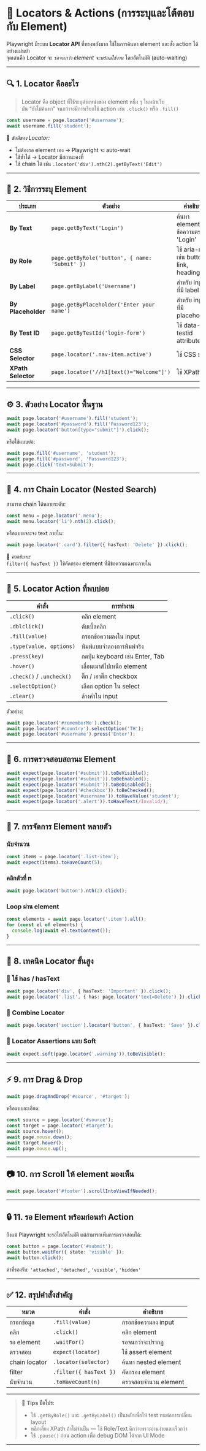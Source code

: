 # 🎯 Locators & Actions (การระบุและโต้ตอบกับ Element)

Playwright มีระบบ **Locator API** ที่ทรงพลังมาก ใช้ในการค้นหา element และสั่ง action ได้อย่างแม่นยำ  
จุดเด่นคือ Locator จะ *รอจนกว่่า element จะพร้อมใช้งาน* โดยอัตโนมัติ (auto-waiting)  

---

## 🔍 1. Locator คืออะไร

> Locator คือ object ที่ใช้ระบุตำแหน่งของ element หนึ่ง ๆ ในหน้าเว็บ  
> มัน “ยังไม่ค้นหา” จนกว่าจะมีการเรียกใช้ action เช่น `.click()` หรือ `.fill()`

```ts
const username = page.locator('#username');
await username.fill('student');
```

📘 *ข้อดีของ Locator:*
- ไม่ต้องรอ element เอง → Playwright จะ auto-wait
- ใช้ซ้ำได้ → Locator มีสถานะคงที่
- ใช้ chain ได้ เช่น `.locator('div').nth(2).getByText('Edit')`

---

## 🧭 2. วิธีการระบุ Element

| ประเภท | ตัวอย่าง | คำอธิบาย |
|----------|-----------|-----------|
| **By Text** | `page.getByText('Login')` | ค้นหา element ที่มีข้อความตรงกับ 'Login' |
| **By Role** | `page.getByRole('button', { name: 'Submit' })` | ใช้ aria-role เช่น button, link, heading |
| **By Label** | `page.getByLabel('Username')` | สำหรับ input ที่มี label |
| **By Placeholder** | `page.getByPlaceholder('Enter your name')` | สำหรับ input ที่มี placeholder |
| **By Test ID** | `page.getByTestId('login-form')` | ใช้ data-testid attribute |
| **CSS Selector** | `page.locator('.nav-item.active')` | ใช้ CSS ปกติ |
| **XPath Selector** | `page.locator('//h1[text()="Welcome"]')` | ใช้ XPath |

---

## ⚙️ 3. ตัวอย่าง Locator พื้นฐาน

```ts
await page.locator('#username').fill('student');
await page.locator('#password').fill('Password123');
await page.locator('button[type="submit"]').click();
```

หรือใช้แบบย่อ:
```ts
await page.fill('#username', 'student');
await page.fill('#password', 'Password123');
await page.click('text=Submit');
```

---

## 🧩 4. การ Chain Locator (Nested Search)

สามารถ chain ได้หลายระดับ:
```ts
const menu = page.locator('.menu');
await menu.locator('li').nth(2).click();
```

หรือแบบเจาะจง text ภายใน:
```ts
await page.locator('.card').filter({ hasText: 'Delete' }).click();
```

📘 *คำอธิบาย:*  
`filter({ hasText })` ใช้คัดกรอง element ที่มีข้อความเฉพาะภายใน

---

## 🧠 5. Locator Action ที่พบบ่อย

| คำสั่ง | การทำงาน |
|----------|------------|
| `.click()` | คลิก element |
| `.dblclick()` | ดับเบิ้ลคลิก |
| `.fill(value)` | กรอกข้อความลงใน input |
| `.type(value, options)` | พิมพ์แบบจำลองการพิมพ์จริง |
| `.press(key)` | กดปุ่ม keyboard เช่น Enter, Tab |
| `.hover()` | เลื่อนเมาส์ไปเหนือ element |
| `.check()` / `.uncheck()` | ติ๊ก / เอาติ๊ก checkbox |
| `.selectOption()` | เลือก option ใน select |
| `.clear()` | ล้างค่าใน input |

ตัวอย่าง:
```ts
await page.locator('#rememberMe').check();
await page.locator('#country').selectOption('TH');
await page.locator('#username').press('Enter');
```

---

## 🧱 6. การตรวจสอบสถานะ Element

```ts
await expect(page.locator('#submit')).toBeVisible();
await expect(page.locator('#submit')).toBeEnabled();
await expect(page.locator('#submit')).toBeDisabled();
await expect(page.locator('#checkbox')).toBeChecked();
await expect(page.locator('#username')).toHaveValue('student');
await expect(page.locator('.alert')).toHaveText(/Invalid/);
```

---

## 🧩 7. การจัดการ Element หลายตัว

### นับจำนวน
```ts
const items = page.locator('.list-item');
await expect(items).toHaveCount(5);
```

### คลิกตัวที่ n
```ts
await page.locator('button').nth(2).click();
```

### Loop ผ่าน element
```ts
const elements = await page.locator('.item').all();
for (const el of elements) {
  console.log(await el.textContent());
}
```

---

## 🧠 8. เทคนิค Locator ขั้นสูง

### 🔹 ใช้ has / hasText
```ts
await page.locator('div', { hasText: 'Important' }).click();
await page.locator('.list', { has: page.locator('text=Delete') }).click();
```

### 🔹 Combine Locator
```ts
await page.locator('section').locator('button', { hasText: 'Save' }).click();
```

### 🔹 Locator Assertions แบบ Soft
```ts
await expect.soft(page.locator('.warning')).toBeVisible();
```

---

## ⚡ 9. การ Drag & Drop

```ts
await page.dragAndDrop('#source', '#target');
```

หรือแบบละเอียด:
```ts
const source = page.locator('#source');
const target = page.locator('#target');
await source.hover();
await page.mouse.down();
await target.hover();
await page.mouse.up();
```

---

## 📷 10. การ Scroll ให้ element มองเห็น

```ts
await page.locator('#footer').scrollIntoViewIfNeeded();
```

---

## 🔒 11. รอ Element พร้อมก่อนทำ Action

ถึงแม้ Playwright จะรอให้อัตโนมัติ แต่สามารถเพิ่มการตรวจสอบได้:
```ts
const button = page.locator('#submit');
await button.waitFor({ state: 'visible' });
await button.click();
```

ค่าที่รองรับ: `'attached'`, `'detached'`, `'visible'`, `'hidden'`

---

## ✅ 12. สรุปคำสั่งสำคัญ

| หมวด | คำสั่ง | คำอธิบาย |
|-------|----------|-----------|
| กรอกข้อมูล | `.fill(value)` | กรอกข้อความลง input |
| คลิก | `.click()` | คลิก element |
| รอ element | `.waitFor()` | รอจนกว่าจะปรากฏ |
| ตรวจสอบ | `expect(locator)` | ใช้ assert element |
| chain locator | `.locator(selector)` | ค้นหา nested element |
| filter | `.filter({ hasText })` | คัดกรอง element |
| นับจำนวน | `.toHaveCount(n)` | ตรวจสอบจำนวน element |

---

> 💬 **Tips มือโปร:**  
> - ใช้ `.getByRole()` และ `.getByLabel()` เป็นหลักเพื่อให้ test ทนต่อการเปลี่ยน layout  
> - หลีกเลี่ยง XPath ถ้าไม่จำเป็น — ใช้ Role/Text ดีกว่าเพราะอ่านง่ายและเร็วกว่า  
> - ใช้ `.pause()` ก่อน action เพื่อ debug DOM ได้จาก UI Mode  

---
